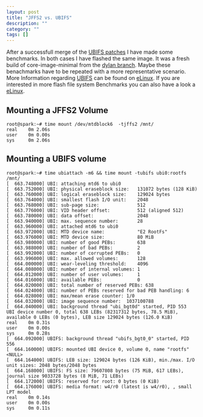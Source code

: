 ```yaml
---
layout: post
title: "JFFS2 vs. UBIFS"
description: ""
category: ""
tags: []
---
```


After a successfull merge of the [UBIFS patches](https://github.com/project-magpie/linux-sh4-2.6.32.y/tree/ubifs-merge)  I have made some benchmarks. In both cases I have flashed the same image. It was a fresh build of core-image-minimal from the [dylan branch](https://github.com/project-magpie/meta-stlinux/tree/dylan). Maybe these benachmarks have to be repeated with a more representative scenario. More Information regarding [UBIFS](http://en.wikipedia.org/wiki/UBIFS) can be found on [eLinux](http://elinux.org/UBIFS). If you are interested in more flash file system Benchmarks you can also have a look a [eLinux](http://elinux.org/Flash_Filesystem_Benchmarks).



Mounting a JFFS2 Volume
-----------------------


    root@spark:~# time mount /dev/mtdblock6  -tjffs2 /mnt/
    real    0m 2.06s
    user    0m 0.00s
    sys     0m 2.06s

Mounting a UBIFS volume
-----------------------


    root@spark:~# time ubiattach -m6 && time mount -tubifs ubi0:rootfs /mnt/
    [  663.748000] UBI: attaching mtd6 to ubi0
    [  663.752000] UBI: physical eraseblock size:   131072 bytes (128 KiB)
    [  663.760000] UBI: logical eraseblock size:    129024 bytes
    [  663.764000] UBI: smallest flash I/O unit:    2048
    [  663.768000] UBI: sub-page size:              512
    [  663.776000] UBI: VID header offset:          512 (aligned 512)
    [  663.780000] UBI: data offset:                2048
    [  663.940000] UBI: max. sequence number:       28
    [  663.960000] UBI: attached mtd6 to ubi0
    [  663.972000] UBI: MTD device name:            "E2 RootFs"
    [  663.976000] UBI: MTD device size:            80 MiB
    [  663.980000] UBI: number of good PEBs:        638
    [  663.988000] UBI: number of bad PEBs:         2
    [  663.992000] UBI: number of corrupted PEBs:   0
    [  663.996000] UBI: max. allowed volumes:       128
    [  664.000000] UBI: wear-leveling threshold:    4096
    [  664.008000] UBI: number of internal volumes: 1
    [  664.012000] UBI: number of user volumes:     1
    [  664.016000] UBI: available PEBs:             0
    [  664.020000] UBI: total number of reserved PEBs: 638
    [  664.024000] UBI: number of PEBs reserved for bad PEB handling: 6
    [  664.028000] UBI: max/mean erase counter: 1/0
    [  664.032000] UBI: image sequence number:  1037100788
    [  664.040000] UBI: background thread "ubi_bgt0d" started, PID 553
    UBI device number 0, total 638 LEBs (82317312 bytes, 78.5 MiB), available 0 LEBs (0 bytes), LEB size 129024 bytes (126.0 KiB)
    real    0m 0.31s
    user    0m 0.00s
    sys     0m 0.28s
    [  664.092000] UBIFS: background thread "ubifs_bgt0_0" started, PID 556
    [  664.160000] UBIFS: mounted UBI device 0, volume 0, name "rootfs"<NULL>
    [  664.164000] UBIFS: LEB size: 129024 bytes (126 KiB), min./max. I/O unit sizes: 2048 bytes/2048 bytes
    [  664.168000] UBIFS: FS size: 79607808 bytes (75 MiB, 617 LEBs), journal size 9033728 bytes (8 MiB, 71 LEBs)
    [  664.172000] UBIFS: reserved for root: 0 bytes (0 KiB)
    [  664.176000] UBIFS: media format: w4/r0 (latest is w4/r0), , small LPT model
    real    0m 0.14s
    user    0m 0.00s
    sys     0m 0.11s

